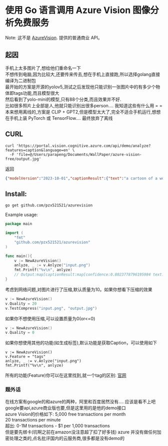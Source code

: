 # 使用 Go 语言调用 Azure Vision 图像分析免费服务
Note: 这不是 [AzureVision](https://portal.vision.cognitive.azure.com/gallery/imageanalysis). 提供的普通商业 API。 
## 起因
手机上太多图片了,想给他们重命名一下  
不想传到电脑,因为比较大,还要传来传去,想在手机上直接跑,所以选择golang直接编译为二进制包  
最开始的方案是开源的yolov5,测试之后发现他只能识别一张图片中的有多少个物体即tags功能,而且模型很大  
然后看到了yolo-mini的模型,只有88个分类,而且效果并不好.  
比如很多照片上全部是人,他就只能识别出很多person.... 我知道这些有什么用 = =  
本来想用离线的,方案是 CLIP + GPT2,但是模型太大了,完全不适合手机运行,想想在手机上装 PyTorch 或 TensorFlow....
最终放弃了离线

## CURL
```curl
curl 'https://portal.vision.cognitive.azure.com/api/demo/analyze?features=caption&language=en' \
  -F 'file=@/Users/parapeng/Documents/WallPaper/azure-vision-free/output.jpg'
```
返回
```json
{"modelVersion":"2023-10-01","captionResult":{"text":"a cartoon of a woman with blue hair","confidence":0.80237787961959839},"metadata":{"width":1202,"height":751}}
```
## Install:
```
go get github.com/pzx521521/azurevision
```


Example usage:
```go
package main

import (
    "fmt"
    "github.com/pzx521521/azurevision"
)

func main(){
	v := NewAzureVision()
	anlyze, _ := v.Anlyze("input.png")
	fmt.Printf("%v\n", anlyze)
	// Output:map[captionResult:map[confidence:0.8023778796195984 text:a cartoon of a woman with blue hair] metadata:map[height:751 width:1202] modelVersion:2023-10-01]
}
```
考虑到网络问题,对图片进行了压缩,默认质量为10。如果你想看下压缩的效果
```go
v := NewAzureVision()
v.Quality = 20
v.TestCompress("input.png", "output.jpg")
```
如果你不想使用压缩,可以设置质量为0(or<=0)
```go
v := NewAzureVision()
v.Quality = 0
```
如果你想使用其他的功能(如生成标签),默认功能是获取Caption，可以使用如下
```golang
v := NewAzureVision()
v.Feature = "tags"
anlyze, _ := v.Anlyze("input.png")
fmt.Printf("%v\n", anlyze)
```
所有的功能(Feature)你可以在这里找到,就一个tag的区别:
[官网](https://portal.vision.cognitive.azure.com/gallery/imageanalysis)

### 题外话
在线方案有google的和azure的两种，阿里和百度居然没有.... 应该是看不上吧   
google要api,azure商业版也要,但是这里用的是他的demo接口  
azure Vision的价格如下:
5,000 free transactions per month  
20 transactions per minute  
超出: 0-1M transactions - $1 per 1,000 transactions  
但是要先绑卡(坑啊之前在amazon没注意超了扣了好多钱)
azure 并没有做任何加密处理之类的,点名批评国内的云服务商,很多都是没有demo的
